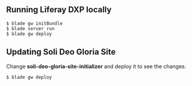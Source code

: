 ## Running Liferay DXP locally

```
$ blade gw initBundle
$ blade server run
$ blade gw deploy
```

## Updating Soli Deo Gloria Site

Change **soli-deo-gloria-site-initializer** and deploy it to see the changes.

```
$ blade gw deploy
```
